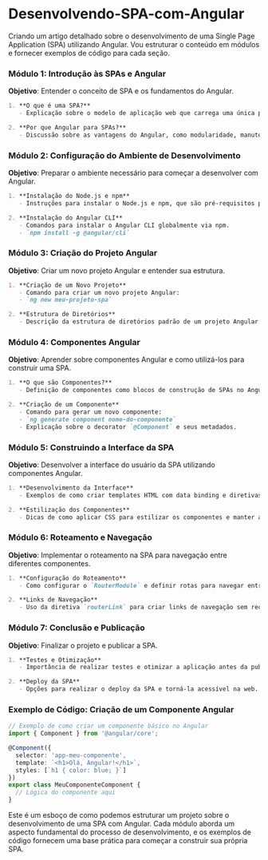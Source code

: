 # Desenvolvendo-SPA-com-Angular

Criando um artigo detalhado sobre o desenvolvimento de uma Single Page Application (SPA) utilizando Angular. Vou estruturar o conteúdo em módulos e fornecer exemplos de código para cada seção.

### Módulo 1: Introdução às SPAs e Angular
**Objetivo**: Entender o conceito de SPA e os fundamentos do Angular.

```markdown
1. **O que é uma SPA?**
   - Explicação sobre o modelo de aplicação web que carrega uma única página HTML e atualiza dinamicamente conforme o usuário interage com a app.

2. **Por que Angular para SPAs?**
   - Discussão sobre as vantagens do Angular, como modularidade, manutenção facilitada, e suporte a componentes reutilizáveis.
```

### Módulo 2: Configuração do Ambiente de Desenvolvimento
**Objetivo**: Preparar o ambiente necessário para começar a desenvolver com Angular.

```markdown
1. **Instalação do Node.js e npm**
   - Instruções para instalar o Node.js e npm, que são pré-requisitos para o Angular CLI.

2. **Instalação do Angular CLI**
   - Comandos para instalar o Angular CLI globalmente via npm.
   - `npm install -g @angular/cli`
```

### Módulo 3: Criação do Projeto Angular
**Objetivo**: Criar um novo projeto Angular e entender sua estrutura.

```markdown
1. **Criação de um Novo Projeto**
   - Comando para criar um novo projeto Angular:
   - `ng new meu-projeto-spa`

2. **Estrutura de Diretórios**
   - Descrição da estrutura de diretórios padrão de um projeto Angular e o propósito de cada pasta e arquivo.
```

### Módulo 4: Componentes Angular
**Objetivo**: Aprender sobre componentes Angular e como utilizá-los para construir uma SPA.

```markdown
1. **O que são Componentes?**
   - Definição de componentes como blocos de construção de SPAs no Angular.

2. **Criação de um Componente**
   - Comando para gerar um novo componente:
   - `ng generate component nome-do-componente`
   - Explicação sobre o decorator `@Component` e seus metadados.
```

### Módulo 5: Construindo a Interface da SPA
**Objetivo**: Desenvolver a interface do usuário da SPA utilizando componentes Angular.

```markdown
1. **Desenvolvimento da Interface**
   - Exemplos de como criar templates HTML com data binding e diretivas Angular.

2. **Estilização dos Componentes**
   - Dicas de como aplicar CSS para estilizar os componentes e manter a consistência visual.
```

### Módulo 6: Roteamento e Navegação
**Objetivo**: Implementar o roteamento na SPA para navegação entre diferentes componentes.

```markdown
1. **Configuração do Roteamento**
   - Como configurar o `RouterModule` e definir rotas para navegar entre componentes.

2. **Links de Navegação**
   - Uso da diretiva `routerLink` para criar links de navegação sem recarregar a página.
```

### Módulo 7: Conclusão e Publicação
**Objetivo**: Finalizar o projeto e publicar a SPA.

```markdown
1. **Testes e Otimização**
   - Importância de realizar testes e otimizar a aplicação antes da publicação.

2. **Deploy da SPA**
   - Opções para realizar o deploy da SPA e torná-la acessível na web.
```

### Exemplo de Código: Criação de um Componente Angular
```typescript
// Exemplo de como criar um componente básico no Angular
import { Component } from '@angular/core';

@Component({
  selector: 'app-meu-componente',
  template: `<h1>Olá, Angular!</h1>`,
  styles: [`h1 { color: blue; }`]
})
export class MeuComponenteComponent {
  // Lógica do componente aqui
}
```

Este é um esboço de como podemos estruturar um projeto sobre o desenvolvimento de uma SPA com Angular. Cada módulo aborda um aspecto fundamental do processo de desenvolvimento, e os exemplos de código fornecem uma base prática para começar a construir sua própria SPA.
